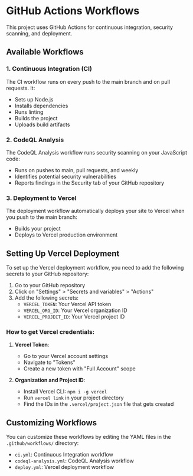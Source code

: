 # GitHub Actions Workflows

This project uses GitHub Actions for continuous integration, security scanning, and deployment.

## Available Workflows

### 1. Continuous Integration (CI)

The CI workflow runs on every push to the main branch and on pull requests. It:
- Sets up Node.js
- Installs dependencies
- Runs linting
- Builds the project
- Uploads build artifacts

### 2. CodeQL Analysis

The CodeQL Analysis workflow runs security scanning on your JavaScript code:
- Runs on pushes to main, pull requests, and weekly
- Identifies potential security vulnerabilities
- Reports findings in the Security tab of your GitHub repository

### 3. Deployment to Vercel

The deployment workflow automatically deploys your site to Vercel when you push to the main branch:
- Builds your project
- Deploys to Vercel production environment

## Setting Up Vercel Deployment

To set up the Vercel deployment workflow, you need to add the following secrets to your GitHub repository:

1. Go to your GitHub repository
2. Click on "Settings" > "Secrets and variables" > "Actions"
3. Add the following secrets:
   - `VERCEL_TOKEN`: Your Vercel API token
   - `VERCEL_ORG_ID`: Your Vercel organization ID
   - `VERCEL_PROJECT_ID`: Your Vercel project ID

### How to get Vercel credentials:

1. **Vercel Token**:
   - Go to your Vercel account settings
   - Navigate to "Tokens"
   - Create a new token with "Full Account" scope

2. **Organization and Project ID**:
   - Install Vercel CLI: `npm i -g vercel`
   - Run `vercel link` in your project directory
   - Find the IDs in the `.vercel/project.json` file that gets created

## Customizing Workflows

You can customize these workflows by editing the YAML files in the `.github/workflows/` directory:
- `ci.yml`: Continuous Integration workflow
- `codeql-analysis.yml`: CodeQL Analysis workflow
- `deploy.yml`: Vercel deployment workflow
